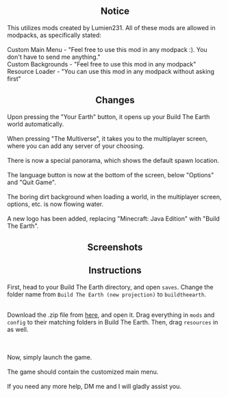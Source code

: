 <h2 align="center">Notice</h2>
This utilizes mods created by Lumien231. All of these mods are allowed in modpacks, as specifically stated:
</br></br>
Custom Main Menu - "Feel free to use this mod in any modpack :). You don't have to send me anything."</br>
Custom Backgrounds - "Feel free to use this mod in any modpack"</br>
Resource Loader - "You can use this mod in any modpack without asking first"

<h2 align="center">Changes</h2>
Upon pressing the "Your Earth" button, it opens up your Build The Earth world automatically.
</br></br>
When pressing "The Multiverse", it takes you to the multiplayer screen, where you can add any server of your choosing.
</br></br>
There is now a special panorama, which shows the default spawn location.
</br></br>
The language button is now at the bottom of the screen, below "Options" and "Quit Game".
</br></br>
The boring dirt background when loading a world, in the multiplayer screen, options, etc. is now flowing water.
</br></br>
A new logo has been added, replacing "Minecraft: Java Edition" with "Build The Earth".

<h2 align="center">Screenshots</h2>

<h2 align="center">Instructions</h2>
First, head to your Build The Earth directory, and open <code>saves</code>. Change the folder name from <code>Build The Earth (new projection)</code> to <code>buildtheearth</code>.
</br></br>
<p>Download the .zip file from <a href="https://github.com/jbmagination/bte/releases/download/btemainmenu/btemainmenu.zip">here</a>, and open it. Drag everything in <code>mods</code> and <code>config</code> to their matching folders in Build The Earth. Then, drag <code>resources</code> in as well.</p>
</br></br>
Now, simply launch the game.
</br></br>
The game should contain the customized main menu.
</br></br>
If you need any more help, DM me and I will gladly assist you.
